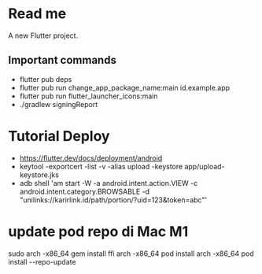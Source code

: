 # Read me

A new Flutter project.

## Important commands
- flutter pub deps
- flutter pub run change_app_package_name:main id.example.app
- flutter pub run flutter_launcher_icons:main
- ./gradlew signingReport

# Tutorial Deploy
- https://flutter.dev/docs/deployment/android
- keytool -exportcert -list -v -alias upload -keystore app/upload-keystore.jks
- adb shell 'am start -W -a android.intent.action.VIEW -c android.intent.category.BROWSABLE -d "unilinks://karirlink.id/path/portion/?uid=123&token=abc"'

# update pod repo di Mac M1
sudo arch -x86_64 gem install ffi
arch -x86_64 pod install
arch -x86_64 pod install --repo-update